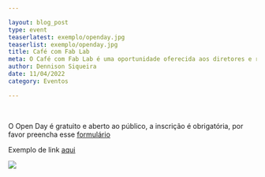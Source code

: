 ```yaml
---

layout: blog_post
type: event
teaserlatest: exemplo/openday.jpg
teaserlist: exemplo/openday.jpg
title: Café com Fab Lab
meta: O Café com Fab Lab é uma oportunidade oferecida aos diretores e representantes de escolas públicas estaduais vizinhas à Firjan SENAI Caxias. Neste evento apresenta as tecnologias presentes no Fab Lab como ferramentas no processo de ensino e aprendizagem com visitação, demonstrações, experimentos e muito mais.
author: Dennison Siqueira
date: 11/04/2022
category: Eventos

---
```




<br>

O Open Day é gratuito e aberto ao público, a inscrição é obrigatória, por favor preencha esse <a target="_blank" href="http://ow.ly/ZwWWo"><u> formulário </u></a> 
<br>

Exemplo de link <a target="_blank" href="https://www.google.com"><u> aqui </u></a> 
<br>

<img src="{{site.baseurl}}{{ site.url }}/img/blog/exemplo/openday.jpg">
